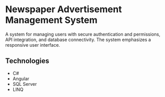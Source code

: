 # Newspaper Advertisement Management System

A system for managing users with secure authentication and permissions, API integration, and database connectivity. The system emphasizes a responsive user interface.

## Technologies
- C#
- Angular
- SQL Server
- LINQ
